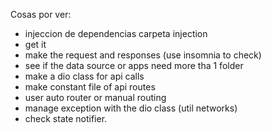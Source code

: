 Cosas por ver:

- injeccion de dependencias carpeta injection
- get it
- make the request and responses (use insomnia to check)
- see if the data source or apps need more tha 1 folder
- make a dio class for api calls
- make constant file of api routes  
- user auto router or manual routing
- manage exception with the dio class (util networks)
- check state notifier.
